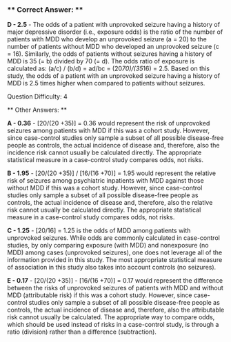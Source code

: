 ### ** Correct Answer: **

**D - 2.5** - The odds of a patient with unprovoked seizure having a history of major depressive disorder (i.e., exposure odds) is the ratio of the number of patients with MDD who develop an unprovoked seizure (a = 20) to the number of patients without MDD who developed an unprovoked seizure (c = 16). Similarly, the odds of patients without seizures having a history of MDD is 35 (= b) divided by 70 (= d). The odds ratio of exposure is calculated as: (a/c) / (b/d) = ad/bc = (20*70)/(35*16) = 2.5. Based on this study, the odds of a patient with an unprovoked seizure having a history of MDD is 2.5 times higher when compared to patients without seizures.

Question Difficulty: 4

** Other Answers: **

**A - 0.36** - [20/(20 +35)] = 0.36 would represent the risk of unprovoked seizures among patients with MDD if this was a cohort study. However, since case-control studies only sample a subset of all possible disease-free people as controls, the actual incidence of disease and, therefore, also the incidence risk cannot usually be calculated directly. The appropriate statistical measure in a case-control study compares odds, not risks.

**B - 1.95** - [20/(20 +35)] / [16/(16 +70)] = 1.95 would represent the relative risk of seizures among psychiatric inpatients with MDD against those without MDD if this was a cohort study. However, since case-control studies only sample a subset of all possible disease-free people as controls, the actual incidence of disease and, therefore, also the relative risk cannot usually be calculated directly. The appropriate statistical measure in a case-control study compares odds, not risks.

**C - 1.25** - [20/16] = 1.25 is the odds of MDD among patients with unprovoked seizures. While odds are commonly calculated in case-control studies, by only comparing exposure (with MDD) and nonexposure (no MDD) among cases (unprovoked seizures), one does not leverage all of the information provided in this study. The most appropriate statistical measure of association in this study also takes into account controls (no seizures).

**E - 0.17** - [20/(20 +35)] - [16/(16 +70)] = 0.17 would represent the difference between the risks of unprovoked seizures of patients with MDD and without MDD (attributable risk) if this was a cohort study. However, since case-control studies only sample a subset of all possible disease-free people as controls, the actual incidence of disease and, therefore, also the attributable risk cannot usually be calculated. The appropriate way to compare odds, which should be used instead of risks in a case-control study, is through a ratio (division) rather than a difference (subtraction).

